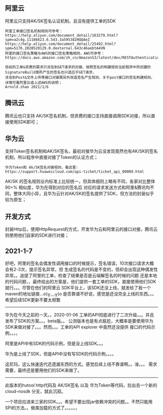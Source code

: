 ## 阿里云
阿里云只支持AK/SK签名认证机制，且没有提供工单的SDK
```
阿里工单接口签名机制规则可参考：
https://help.aliyun.com/document_detail/163279.html?spm=a2c4g.11186623.6.543.3a595382HQQAeZ
https://help.aliyun.com/document_detail/25492.html?spm=5176.2020520129.0.dexternal.643c46aebtA4VN
阿里的接口签名策略与AWS的接口签名策略相同，AWS可参考：
https://docs.aws.amazon.com/zh_cn/AmazonS3/latest/dev/RESTAuthentication.html

目前的工单&资费的需求只涉及到GET请求的对接，按照签名的构建规则当前程序中所创建的SignatureBuild类所产生的签名也只适应于GET请求，
涉及到Post&文件上传等接口对接需另外改造签名产生规则，关于post接口的签名构建规则，详情可看阿里云或上述AWS的说明；
Arnold.zhao 2021/1/6
```
## 腾讯云
腾讯云也只支持 AK/SK签名机制，但资费的接口支持直接调用SDK对接，所以直接使用SDK即可；

## 华为云
支持Token签名机制和AK/SK签名，最初对接华为云没发现竟然也有AK/SK的签名机制，所以程序中直接对接了Token的认证方式；

```
华为Token和 Ak/SK签名对接规则，看这里:
https://support.huaweicloud.com/api-ticket/ticket_api_00009.html
```
AK/SK 的签名规则业内标准上比较统一，但具体细则上略有不同，各家对比整体90+% 相似度，华为在得到对应的签名后
对应的请求发送方式和阿里&腾讯均不同，整体大同小异，且华为云针对AK/SK的签名提供了SDK，但方法的封装似乎较为原生；

## 开发方式
封装Http后，使用HttpRequest的方式，开发华为云和阿里云的接口对接，腾讯云则使用他们自家的SDK进行对接；


## 2021-1-7
好吧，阿里的签名会偶发性调用接口的时候提示，签名错误，10次接口请求大概会有2-3次，提示签名异常，但
生成签名的代码是不变的，但却会出现这种偶发性异常。。追提了阿里的工单，检查了结果是否是云端解签名的时候的问题
还是本地的代码问题，，最终给出的方案是，他们提供一套工单的SDK，直接使用他们SDK就行。。。尽管在他们的阿里云
SDK平台上，该SDK还没上线，就发给了我一个maven的地址链接...o(╥﹏╥)o 是否靠谱不好说，感觉是还没完全上线的东西。。。
希望后续SDK更新不要太频繁

-----
华为在今天之前的一天。。2020-01-06 工单的API彻底进行了二次升级。。。并且发布了SDK的方案。。。beta版。。
公测版本也是有点尴尬，大概率是要使用华为SDK来做对接了。。。然而。。。工单的API explorer 中竟然还没提供
接口的代码示例。。。。

阿里是API中有SDK的代码示例，但是没上线SDK。。。

华为是上线了SDK，但是API中没有写SDK的代码示例。。。。

这尼玛，这么快速迭代还遗漏东西的方式。感觉后续上线不靠谱啊。。淦。。。
需求需要，最终还是要用他们的SDK来做了。

--------
此版本的hutool http代码及 AK/SK签名 以及 华为Token等代码，拉出去一个新的cloud-nosdk 分支，就此沉寂。

一个项目拉进来三家的SDK。。。希望不要出现jar依赖冲突的问题。。不然只能用
SPI的方法。。做类加载的方式了。。。。。。
